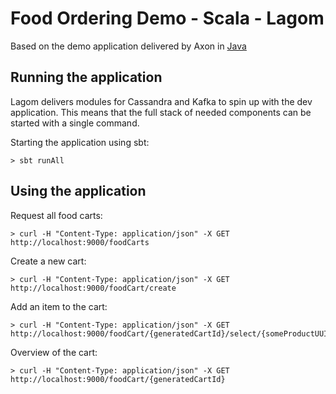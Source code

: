 # Food Ordering Demo - Scala - Lagom
Based on the demo application delivered by Axon in [Java](https://github.com/AxonIQ/food-ordering-demo)

## Running the application
Lagom delivers modules for Cassandra and Kafka to spin up with the dev application.
This means that the full stack of needed components can be started with a single command.

Starting the application using sbt:
```
> sbt runAll
```

## Using the application
Request all food carts:
```
> curl -H "Content-Type: application/json" -X GET http://localhost:9000/foodCarts
```

Create a new cart:
```
> curl -H "Content-Type: application/json" -X GET http://localhost:9000/foodCart/create
```

Add an item to the cart:
```
> curl -H "Content-Type: application/json" -X GET http://localhost:9000/foodCart/{generatedCartId}/select/{someProductUUID}/quantity/10
```

Overview of the cart:
```
> curl -H "Content-Type: application/json" -X GET http://localhost:9000/foodCart/{generatedCartId}
```